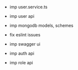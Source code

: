 - imp user.service.ts

- imp user api

- imp mongodb models, schemes
- fix eslint issues
- imp swagger ui
- imp auth api
- imp role api
